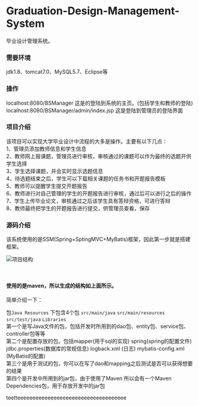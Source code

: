 # Graduation-Design-Management-System
毕业设计管理系统。

### 需要环境
jdk1.8、tomcat7.0、MySQL5.7、Eclipse等

### 操作

localhost:8080/BSManager  这是的登陆到系统的主页。(包括学生和教师的登陆) <br>
localhost:8080/BSManager/admin/index.jsp   这是登陆到管理员的登陆界面

### 项目介绍
该项目可以实现大学毕业设计中流程的大多是操作。主要有以下几点：<br>
1、管理员添加教师信息和学生信息<br>
2、教师网上报课题，管理员进行审核，审核通过的课题可以作为最终的选题开供学生选择<br>
3、学生选择课题，并会实时显示选题信息<br>
4、待选题结束之后，学生可以下载相关课题的任务书和开题报告模板<br>
5、教师可以提醒学生提交开题报告<br>
6、教师进行对自己管理的学生的开题报告进行审核，通过后可以进行之后的操作<br>
7、学生上传毕业论文，审核通过之后该学生具有答辩资格，可进行答辩<br>
8、教师最终把学生的开题报告进行提交，供管理员查看，保存<br>


### 源码介绍

该系统使用的是SSM(Spring+SptingMVC+MyBatis)框架，因此第一步就是搭建框架。<br>

![项目结构](https://github.com/Zhangchao999/Graduation-Design-Management-System/raw/master/pic/pic01.png)

<br>

<h4> 使用的是maven，所以生成的结构如上面所示。</h4>
简单介绍一下：<br>

包`Java Resources` 下包含4个包 `src/main/java` `src/main/resources` `src/test/java` `Libraries` <br>
第一个是写Java文件的包，包括开发时所用到的dao包、entity包、service包、controller包等等<br>
第二个是配置存放的包，包括mapper(用于sql的实现) spring(spring的配置文件) jdbc.properties(数据库的常规信息) logback.xml (日志) mybatis-config.xml (MyBatis的配置)<br>
第三个是用于测试的包，你可以在写了dao和mapping之后测试是否可以获得想要的结果<br>
第四个是开发中所用到的jar包，由于使用了Maven 所以会有一个Maven Dependencies包，用于存放开发中的jar包<br>



teetteeeeeeeeeeeeeeeeeeeeeeeeeeeeeeeeeeee



